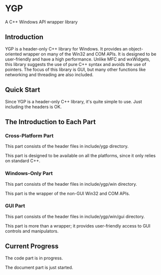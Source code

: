 # YGP
A C++ Windows API wrapper library

## Introduction

YGP is a header-only C++ library for Windows. It provides an object-oriented wrapper on many of the Win32 and COM APIs. It is designed to be user-friendly and have a high performance. Unlike MFC and wxWidgets, this library suggests the use of pure C++ syntax and avoids the use of pointers. The focus of this library is GUI, but many other functions like networking and threading are also included.

## Quick Start

Since YGP is a header-only C++ library, it's quite simple to use. Just including the headers is OK.

## The Introduction to Each Part

### Cross-Platform Part

This part consists of the header files in include/ygp directory.

This part is designed to be available on all the platforms, since it only relies on standard C++.

### Windows-Only Part

This part consists of the header files in include/ygp/win directory.

This part is the wrapper of the non-GUI Win32 and COM APIs.

### GUI Part

This part consists of the header files in include/ygp/win/gui directory.

This part is more than a wrapper; it provides user-friendly access to GUI controls and manipulators.

## Current Progress

The code part is in progress.

The document part is just started.